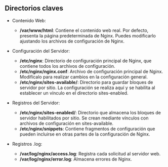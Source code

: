 ## Directorios claves

  * Contenido Web:
    
    * **/var/www/html**: Contiene el contenido web real. Por defecto, presenta la página predeterminada de Nginx. Puedes modificarlo ajustando los archivos de configuración de Nginx.

  * Configuración del Servidor:

     * **/etc/nginx**: Directorio de configuración principal de Nginx, que contiene todos los archivos de configuración.
     * **/etc/nginx/nginx.conf**: Archivo de configuración principal de Nginx. Modifícalo para realizar cambios en la configuración general.
     * **/etc/nginx/sites-available/**: Directorio para guardar bloques de servidor por sitio. La configuración se realiza aquí y se habilita al establecer un vínculo en el directorio sites-enabled.

  * Registros del Servidor:

    * **/etc/nginx/sites-enabled/**: Directorio que almacena los bloques de servidor habilitados por sitio. Se crean mediante vínculos con archivos de configuración en sites-available.
    * **/etc/nginx/snippets**: Contiene fragmentos de configuración que pueden incluirse en otras partes de la configuración de Nginx.

  * Registros .log:

    * **/var/log/nginx/access.log**: Registra cada solicitud al servidor web.
    * **/var/log/nginx/error.log**: Almacena errores de Nginx.
